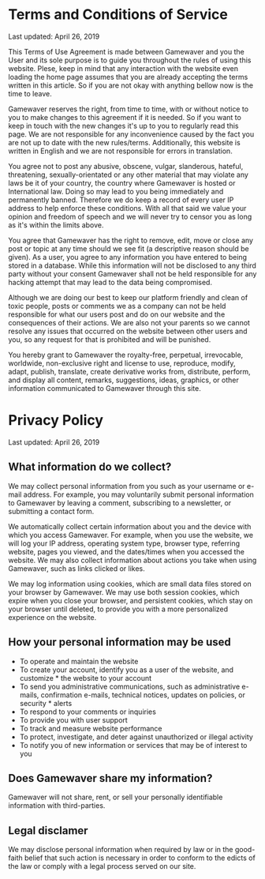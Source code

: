 # Terms and Conditions of Service
Last updated: April 26, 2019

This Terms of Use Agreement is made between Gamewaver and you the User and its sole purpose is to guide you throughout the rules of using this website. Plese, keep in mind that any interaction with the website even loading the home page assumes that you are already accepting the terms written in this article. So if you are not okay with anything bellow now is the time to leave.

Gamewaver reserves the right, from time to time, with or without notice to you to make changes to this agreement if it is needed. So if you want to keep in touch with the new changes it's up to you to regularly read this page. We are not responsible for any inconvenience caused by the fact you are not up to date with the new rules/terms. Additionally, this website is written in English and we are not responsible for errors in translation.

You agree not to post any abusive, obscene, vulgar, slanderous, hateful, threatening, sexually-orientated or any other material that may violate any laws be it of your country, the country where Gamewaver is hosted or International law. Doing so may lead to you being immediately and permanently banned. Therefore we do keep a record of every user IP address to help enforce these conditions. With all that said we value your opinion and freedom of speech and we will never try to censor you as long as it's within the limits above.

You agree that Gamewaver has the right to remove, edit, move or close any post or topic at any time should we see fit (a descriptive reason should be given). As a user, you agree to any information you have entered to being stored in a database. While this information will not be disclosed to any third party without your consent Gamewaver shall not be held responsible for any hacking attempt that may lead to the data being compromised.

Although we are doing our best to keep our platform friendly and clean of toxic people, posts or comments we as a company can not be held responsible for what our users post and do on our website and the consequences of their actions. We are also not your parents so we cannot resolve any issues that occurred on the website between other users and you, so any request for that is prohibited and will be punished.

You hereby grant to Gamewaver the royalty-free, perpetual, irrevocable, worldwide, non-exclusive right and license to use, reproduce, modify, adapt, publish, translate, create derivative works from, distribute, perform, and display all content, remarks, suggestions, ideas, graphics, or other information communicated to Gamewaver through this site.

# Privacy Policy
Last updated: April 26, 2019

## What information do we collect?
We may collect personal information from you such as your username or e-mail address. For example, you may voluntarily submit personal information to Gamewaver by leaving a comment, subscribing to a newsletter, or submitting a contact form.

We automatically collect certain information about you and the device with which you access Gamewaver. For example, when you use the website, we will log your IP address, operating system type, browser type, referring website, pages you viewed, and the dates/times when you accessed the website. We may also collect information about actions you take when using Gamewaver, such as links clicked or likes.

We may log information using cookies, which are small data files stored on your browser by Gamewaver. We may use both session cookies, which expire when you close your browser, and persistent cookies, which stay on your browser until deleted, to provide you with a more personalized experience on the website.

## How your personal information may be used

* To operate and maintain the website
* To create your account, identify you as a user of the website, and customize * the website to your account
* To send you administrative communications, such as administrative e-mails, confirmation e-mails, technical notices, updates on policies, or security * alerts
* To respond to your comments or inquiries
* To provide you with user support
* To track and measure website performance
* To protect, investigate, and deter against unauthorized or illegal activity
* To notify you of new information or services that may be of interest to you

## Does Gamewaver share my information?
Gamewaver will not share, rent, or sell your personally identifiable information with third-parties.

## Legal disclamer
We may disclose personal information when required by law or in the good-faith belief that such action is necessary in order to conform to the edicts of the law or comply with a legal process served on our site.
